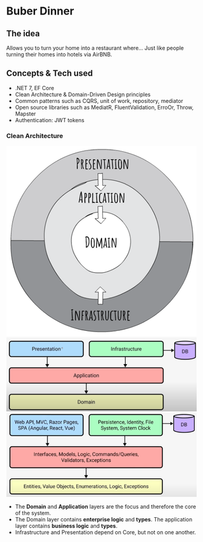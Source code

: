 # Buber Dinner

## The idea
Allows you to turn your home into a restaurant where...
Just like people turning their homes into hotels via AirBNB.

## Concepts & Tech used
* .NET 7, EF Core
* Clean Architecture & Domain-Driven Design principles
* Common patterns such as CQRS, unit of work, repository, mediator
* Open source libraries such as MediatR, FluentValidation, ErroOr, Throw, Mapster
* Authentication: JWT tokens

### Clean Architecture
![](readme-assets/clean-architecture-diagram.png)
![](readme-assets/clean-architecture-diagram-2.png)
![](readme-assets/clean-architecture-detailed.png)
* The **Domain** and **Application** layers are the focus and therefore the core of the system.
* The Domain layer contains **enterprise logic** and **types**. The application layer contains **business logic** and **types**.
* Infrastructure and Presentation depend on Core, but not on one another.